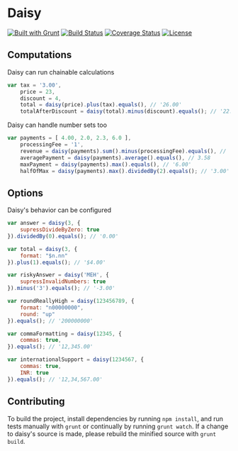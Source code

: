 # Daisy

[![Built with Grunt](http://cdn.gruntjs.com/builtwith.png)](http://gruntjs.com/) [![Build Status](http://travis-ci.org/arecker/Daisy.svg?branch=master)](http://travis-ci.org/arecker/Daisy) [![Coverage Status](http://coveralls.io/repos/arecker/Daisy/badge.svg?branch=master)](https://coveralls.io/r/arecker/Daisy?branch=master) [![License](http://img.shields.io/:license-mit-blue.svg)](https://github.com/arecker/Daisy/blob/master/LICENSE)

## Computations

Daisy can run chainable calculations

```javascript
var tax = '3.00',
	price = 23,
	discount = 4,
	total = daisy(price).plus(tax).equals(), // '26.00'
	totalAfterDiscount = daisy(total).minus(discount).equals(); // '22.00'
```

Daisy can handle number sets too

```javascript
var payments = [ 4.00, 2.0, 2.3, 6.0 ],
	processingFee = '1',
	revenue = daisy(payments).sum().minus(processingFee).equals(), // '13.30'
	averagePayment = daisy(payments).average().equals(), // 3.58
	maxPayment = daisy(payments).max().equals(), // '6.00'
	halfOfMax = daisy(payments).max().dividedBy(2).equals(); // '3.00'
```

## Options

Daisy's behavior can be configured

```javascript
var answer = daisy(3, { 
	supressDivideByZero: true 
}).dividedBy(0).equals(); // '0.00'

var total = daisy(3, { 
	format: "$n.nn"
}).plus(1).equals(); // '$4.00'

var riskyAnswer = daisy('MEH', { 
	supressInvalidNumbers: true 
}).minus('3').equals(); // '-3.00'

var roundReallyHigh = daisy(123456789, {
	format: "n00000000",
	round: "up"
}).equals(); // '200000000'

var commaFormatting = daisy(12345, {
	commas: true,
}).equals(); // '12,345.00'

var internationalSupport = daisy(1234567, {
	commas: true,
	INR: true
}).equals(); // '12,34,567.00'
```

## Contributing

To build the project, install dependencies by running ```npm install```, and run tests manually with ```grunt``` or continually by running ```grunt watch```.  If a change to daisy's source is made, please rebuild the minified source with ```grunt build```.